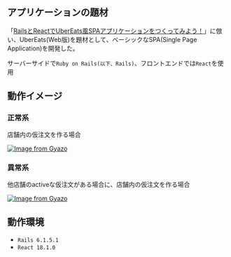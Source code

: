 ## アプリケーションの題材
「[RailsとReactでUberEats風SPAアプリケーションをつくってみよう！](https://www.techpit.jp/courses/138/curriculums/141/sections/1044/parts/4128)」に倣い、UberEats(Web版)を題材として、ベーシックなSPA(Single Page Application)を開発した。

サーバーサイドで`Ruby on Rails(以下、Rails)`、フロントエンドでは`React`を使用

## 動作イメージ
### 正常系
店舗内の仮注文を作る場合

[![Image from Gyazo](https://i.gyazo.com/1836063d5712826aec1191552a6cd884.gif)](https://gyazo.com/1836063d5712826aec1191552a6cd884)

### 異常系
他店舗のactiveな仮注文がある場合に、店舗内の仮注文を作る場合

[![Image from Gyazo](https://i.gyazo.com/e08bf78dd8c56ecec070b6d4a4e949d4.gif)](https://gyazo.com/e08bf78dd8c56ecec070b6d4a4e949d4)

## 動作環境
- `Rails 6.1.5.1` 
- `React 18.1.0`
